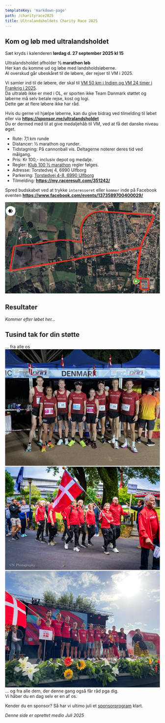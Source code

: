 ```yaml
---
templateKey: 'markdown-page'
path: /charityrace2025
title: Ultralandsholdets Charity Race 2025
---
```

###

##
## Kom og løb med ultralandsholdet

Sæt kryds i kalenderen **lørdag d. 27 september 2025 kl 15**  

Ultralandsholdet afholder **½ marathon løb**  
Her kan du komme ud og løbe med landsholdsløberne.  
Al overskud går ubeskåret til de løbere, der rejser til VM i 2025.  

Vi samler ind til de løbere, der skal til [VM 50 km i Indien og VM 24 timer i Frankrig i 2025](../staevner2025/).  
Da ultraløb ikke er med i OL, er sporten ikke Team Danmark støttet og løberne må selv betale rejse, kost og logi.  
Dette gør at flere løbere ikke har råd.  

Hvis du gerne vil hjælpe løberne, kan du give bidrag ved tilmelding til løbet eller via **https://sponsor.me/ultralandsholdet**  
Du er dermed med til at give medaljehåb til VM, ved at få det danske niveau øget.  

* Rute: 7,1 km runde
* Distancer: ½ marathon og runder.
* Tidstagning: På cannonball vis. Deltagerne noterer deres tid ved målgang.
* Pris: Kr 100,- inclusiv depot og medalje.
* Regler: [Klub 100 ½ marathon](https://danskhalvmarathonklub.dk/dhk-regler) regler følges.
* Adresse: Torstedvej 4, 6990 Ulfborg
* Parkering: [Torstedvej 4-8, 6990 Ulfborg](https://maps.app.goo.gl/JP2Br91zumLsy3Cg7)
* Tilmelding: **https://my.raceresult.com/351242/**

Spred budskabet ved at trykke `interesseret` eller `kommer` inde på Facebook eventen **https://www.facebook.com/events/1373589700400029/**

[![Rute](../../img/charityrace/charity-race-2025-rute.jpg "Rute")](https://maps.app.goo.gl/JP2Br91zumLsy3Cg7)

## Resultater

_Kommer efter løbet her..._

## Tusind tak for din støtte

... fra alle os  
![VM100k 2024 Indien](../../img/landsholdet/2024/462572072_550639851066459_990135773095628018_n.jpg "VM100k 2024 Indien")
[![VM24h 2023 Taiwan](../../img/landsholdet/2023/488863744_1197113312417309_4108915703928659905_n.jpg "VM24h 2023 Taiwan")](https://www.instagram.com/cn_photography_dk/)
![VM50k 2022 Spanien](../../img/landsholdet/2022/469683903_541620245356837_7040552235688429995_n.jpg "VM50k 2022 Spanien")
... og fra alle dem, der denne gang også får råd pga dig.  
Vi håber du en dag selv er en af os.  

Kender du en sponsor? Så har vi ultimo juli et [sponsorprogram](../blivsponsor/) klart.  

_Denne side er oprettet medio Juli 2025_
